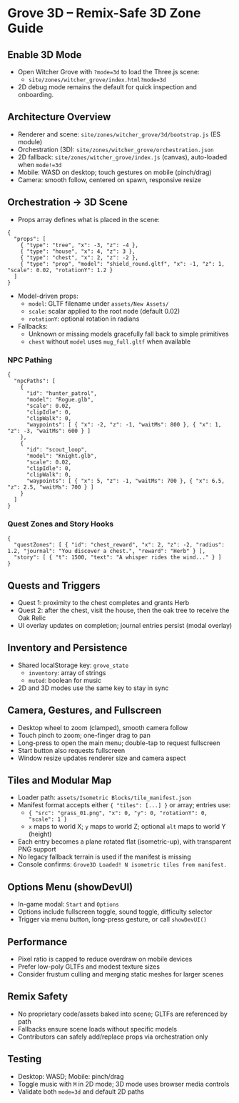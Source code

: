 # Grove 3D – Remix-Safe 3D Zone Guide

## Enable 3D Mode
- Open Witcher Grove with `?mode=3d` to load the Three.js scene:
  - `site/zones/witcher_grove/index.html?mode=3d`
- 2D debug mode remains the default for quick inspection and onboarding.

## Architecture Overview
- Renderer and scene: `site/zones/witcher_grove/3d/bootstrap.js` (ES module)
- Orchestration (3D): `site/zones/witcher_grove/orchestration.json`
- 2D fallback: `site/zones/witcher_grove/index.js` (canvas), auto-loaded when `mode!=3d`
- Mobile: WASD on desktop; touch gestures on mobile (pinch/drag)
- Camera: smooth follow, centered on spawn, responsive resize

## Orchestration → 3D Scene
- Props array defines what is placed in the scene:
```
{
  "props": [
    { "type": "tree", "x": -3, "z": -4 },
    { "type": "house", "x": 4, "z": 3 },
    { "type": "chest", "x": 2, "z": -2 },
    { "type": "prop", "model": "shield_round.gltf", "x": -1, "z": 1, "scale": 0.02, "rotationY": 1.2 }
  ]
}
```
- Model-driven props:
  - `model`: GLTF filename under `assets/New Assets/`
  - `scale`: scalar applied to the root node (default 0.02)
  - `rotationY`: optional rotation in radians
- Fallbacks:
  - Unknown or missing models gracefully fall back to simple primitives
  - `chest` without `model` uses `mug_full.gltf` when available

### NPC Pathing
```
{
  "npcPaths": [
    {
      "id": "hunter_patrol",
      "model": "Rogue.glb",
      "scale": 0.02,
      "clipIdle": 0,
      "clipWalk": 0,
      "waypoints": [ { "x": -2, "z": -1, "waitMs": 800 }, { "x": 1, "z": -3, "waitMs": 600 } ]
    },
    {
      "id": "scout_loop",
      "model": "Knight.glb",
      "scale": 0.02,
      "clipIdle": 0,
      "clipWalk": 0,
      "waypoints": [ { "x": 5, "z": -1, "waitMs": 700 }, { "x": 6.5, "z": 2.5, "waitMs": 700 } ]
    }
  ]
}
```

### Quest Zones and Story Hooks
```
{
  "questZones": [ { "id": "chest_reward", "x": 2, "z": -2, "radius": 1.2, "journal": "You discover a chest.", "reward": "Herb" } ],
  "story": [ { "t": 1500, "text": "A whisper rides the wind..." } ]
}
```

## Quests and Triggers
- Quest 1: proximity to the chest completes and grants Herb
- Quest 2: after the chest, visit the house, then the oak tree to receive the Oak Relic
- UI overlay updates on completion; journal entries persist (modal overlay)

## Inventory and Persistence
- Shared localStorage key: `grove_state`
  - `inventory`: array of strings
  - `muted`: boolean for music
- 2D and 3D modes use the same key to stay in sync

## Camera, Gestures, and Fullscreen
- Desktop wheel to zoom (clamped), smooth camera follow
- Touch pinch to zoom; one-finger drag to pan
- Long-press to open the main menu; double-tap to request fullscreen
- Start button also requests fullscreen
- Window resize updates renderer size and camera aspect

## Tiles and Modular Map
- Loader path: `assets/Isometric Blocks/tile_manifest.json`
- Manifest format accepts either `{ "tiles": [...] }` or array; entries use:
  - `{ "src": "grass_01.png", "x": 0, "y": 0, "rotationY": 0, "scale": 1 }`
  - `x` maps to world X; `y` maps to world Z; optional `alt` maps to world Y (height)
- Each entry becomes a plane rotated flat (isometric-up), with transparent PNG support
- No legacy fallback terrain is used if the manifest is missing
- Console confirms: `Grove3D Loaded! N isometric tiles from manifest.`

## Options Menu (showDevUI)
- In-game modal: `Start` and `Options`
- Options include fullscreen toggle, sound toggle, difficulty selector
- Trigger via menu button, long-press gesture, or call `showDevUI()`

## Performance
- Pixel ratio is capped to reduce overdraw on mobile devices
- Prefer low-poly GLTFs and modest texture sizes
- Consider frustum culling and merging static meshes for larger scenes

## Remix Safety
- No proprietary code/assets baked into scene; GLTFs are referenced by path
- Fallbacks ensure scene loads without specific models
- Contributors can safely add/replace props via orchestration only

## Testing
- Desktop: WASD; Mobile: pinch/drag
- Toggle music with `M` in 2D mode; 3D mode uses browser media controls
- Validate both `mode=3d` and default 2D paths